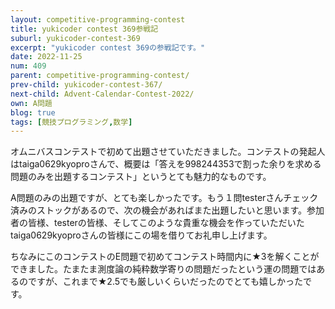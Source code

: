 ```yaml
---
layout: competitive-programming-contest
title: yukicoder contest 369参戦記
suburl: yukicoder-contest-369
excerpt: "yukicoder contest 369の参戦記です。"
date: 2022-11-25
num: 409
parent: competitive-programming-contest/
prev-child: yukicoder-contest-367/
next-child: Advent-Calendar-Contest-2022/
own: A問題
blog: true
tags: [競技プログラミング,数学]
---
```


オムニバスコンテストで初めて出題させていただきました。コンテストの発起人はtaiga0629kyoproさんで、概要は「答えを$998244353$で割った余りを求める問題のみを出題するコンテスト」というとても魅力的なものです。

A問題のみの出題ですが、とても楽しかったです。もう１問testerさんチェック済みのストックがあるので、次の機会があればまた出題したいと思います。参加者の皆様、testerの皆様、そしてこのような貴重な機会を作っていただいたtaiga0629kyoproさんの皆様にこの場を借りてお礼申し上げます。

ちなみにこのコンテストのE問題で初めてコンテスト時間内に★3を解くことができました。たまたま測度論の純粋数学寄りの問題だったという運の問題ではあるのですが、これまで★2.5でも厳しいくらいだったのでとても嬉しかったです。
